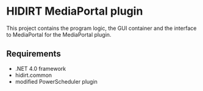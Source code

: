 HIDIRT MediaPortal plugin
=========================

This project contains the program logic, the GUI container and the interface to MediaPortal for the MediaPortal plugin.

Requirements
------------
- .NET 4.0 framework
- hidirt.common
- modified PowerScheduler plugin